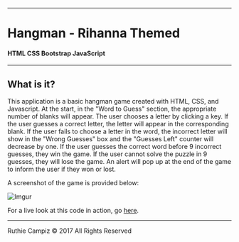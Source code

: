 -----------------------------------------
# Hangman - Rihanna Themed

#### HTML CSS Bootstrap JavaScript


-----------------------------------------


## What is it?

This application is a basic hangman game created with HTML, CSS, and Javascript. At the start, in the "Word to Guess" section, the appropriate number of blanks will appear. The user chooses a letter by clicking a key. If the user guesses a correct letter, the letter will appear in the corresponding blank. If the user fails to choose a letter in the word, the incorrect letter will show in the "Wrong Guesses" box and the "Guesses Left" counter will decrease by one. If the user guesses the correct word before 9 incorrect guesses, they win the game. If the user cannot solve the puzzle in 9 guesses, they will lose the game. An alert will pop up at the end of the game to inform the user if they won or lost.   

A screenshot of the game is provided below:

![Imgur](https://i.imgur.com/p40lhAF.png)

For a live look at this code in action, go [here](https://ruthieirl.github.io/Hangman-Game/).

- - -

Ruthie Campiz © 2017 All Rights Reserved